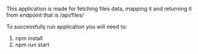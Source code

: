 This application is made for fetching files data, mapping it and returning it from endpoint that is /api/files/

To successfully run application you will need to:

1. npm install
2. npm run start
